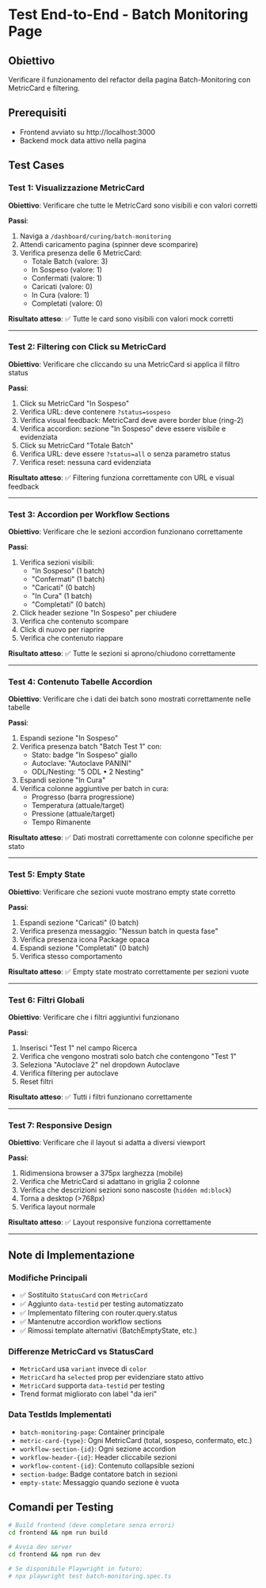 # Test End-to-End - Batch Monitoring Page

## Obiettivo
Verificare il funzionamento del refactor della pagina Batch-Monitoring con MetricCard e filtering.

## Prerequisiti
- Frontend avviato su http://localhost:3000
- Backend mock data attivo nella pagina

## Test Cases

### Test 1: Visualizzazione MetricCard
**Obiettivo**: Verificare che tutte le MetricCard sono visibili e con valori corretti

**Passi**:
1. Naviga a `/dashboard/curing/batch-monitoring`
2. Attendi caricamento pagina (spinner deve scomparire)
3. Verifica presenza delle 6 MetricCard:
   - Totale Batch (valore: 3)
   - In Sospeso (valore: 1)
   - Confermati (valore: 1)
   - Caricati (valore: 0)
   - In Cura (valore: 1)
   - Completati (valore: 0)

**Risultato atteso**: ✅ Tutte le card sono visibili con valori mock corretti

---

### Test 2: Filtering con Click su MetricCard
**Obiettivo**: Verificare che cliccando su una MetricCard si applica il filtro status

**Passi**:
1. Click su MetricCard "In Sospeso"
2. Verifica URL: deve contenere `?status=sospeso`
3. Verifica visual feedback: MetricCard deve avere border blue (ring-2)
4. Verifica accordion: sezione "In Sospeso" deve essere visibile e evidenziata
5. Click su MetricCard "Totale Batch"
6. Verifica URL: deve essere `?status=all` o senza parametro status
7. Verifica reset: nessuna card evidenziata

**Risultato atteso**: ✅ Filtering funziona correttamente con URL e visual feedback

---

### Test 3: Accordion per Workflow Sections
**Obiettivo**: Verificare che le sezioni accordion funzionano correttamente

**Passi**:
1. Verifica sezioni visibili:
   - "In Sospeso" (1 batch)
   - "Confermati" (1 batch)
   - "Caricati" (0 batch)
   - "In Cura" (1 batch)
   - "Completati" (0 batch)
2. Click header sezione "In Sospeso" per chiudere
3. Verifica che contenuto scompare
4. Click di nuovo per riaprire
5. Verifica che contenuto riappare

**Risultato atteso**: ✅ Tutte le sezioni si aprono/chiudono correttamente

---

### Test 4: Contenuto Tabelle Accordion
**Obiettivo**: Verificare che i dati dei batch sono mostrati correttamente nelle tabelle

**Passi**:
1. Espandi sezione "In Sospeso"
2. Verifica presenza batch "Batch Test 1" con:
   - Stato: badge "In Sospeso" giallo
   - Autoclave: "Autoclave PANINI"
   - ODL/Nesting: "5 ODL • 2 Nesting"
3. Espandi sezione "In Cura"
4. Verifica colonne aggiuntive per batch in cura:
   - Progresso (barra progressione)
   - Temperatura (attuale/target)
   - Pressione (attuale/target)
   - Tempo Rimanente

**Risultato atteso**: ✅ Dati mostrati correttamente con colonne specifiche per stato

---

### Test 5: Empty State
**Obiettivo**: Verificare che sezioni vuote mostrano empty state corretto

**Passi**:
1. Espandi sezione "Caricati" (0 batch)
2. Verifica presenza messaggio: "Nessun batch in questa fase"
3. Verifica presenza icona Package opaca
4. Espandi sezione "Completati" (0 batch)
5. Verifica stesso comportamento

**Risultato atteso**: ✅ Empty state mostrato correttamente per sezioni vuote

---

### Test 6: Filtri Globali
**Obiettivo**: Verificare che i filtri aggiuntivi funzionano

**Passi**:
1. Inserisci "Test 1" nel campo Ricerca
2. Verifica che vengono mostrati solo batch che contengono "Test 1"
3. Seleziona "Autoclave 2" nel dropdown Autoclave
4. Verifica filtering per autoclave
5. Reset filtri

**Risultato atteso**: ✅ Tutti i filtri funzionano correttamente

---

### Test 7: Responsive Design
**Obiettivo**: Verificare che il layout si adatta a diversi viewport

**Passi**:
1. Ridimensiona browser a 375px larghezza (mobile)
2. Verifica che MetricCard si adattano in griglia 2 colonne
3. Verifica che descrizioni sezioni sono nascoste (`hidden md:block`)
4. Torna a desktop (>768px)
5. Verifica layout normale

**Risultato atteso**: ✅ Layout responsive funziona correttamente

---

## Note di Implementazione

### Modifiche Principali
- ✅ Sostituito `StatusCard` con `MetricCard`
- ✅ Aggiunto `data-testid` per testing automatizzato
- ✅ Implementato filtering con router.query.status
- ✅ Mantenutre accordion workflow sections
- ✅ Rimossi template alternativi (BatchEmptyState, etc.)

### Differenze MetricCard vs StatusCard
- `MetricCard` usa `variant` invece di `color`
- `MetricCard` ha `selected` prop per evidenziare stato attivo
- `MetricCard` supporta `data-testid` per testing
- Trend format migliorato con label "da ieri"

### Data TestIds Implementati
- `batch-monitoring-page`: Container principale
- `metric-card-{type}`: Ogni MetricCard (total, sospeso, confermato, etc.)
- `workflow-section-{id}`: Ogni sezione accordion
- `workflow-header-{id}`: Header cliccabile sezioni
- `workflow-content-{id}`: Contenuto collapsible sezioni
- `section-badge`: Badge contatore batch in sezioni
- `empty-state`: Messaggio quando sezione è vuota

## Comandi per Testing

```bash
# Build frontend (deve completare senza errori)
cd frontend && npm run build

# Avvia dev server
cd frontend && npm run dev

# Se disponibile Playwright in futuro:
# npx playwright test batch-monitoring.spec.ts
``` 